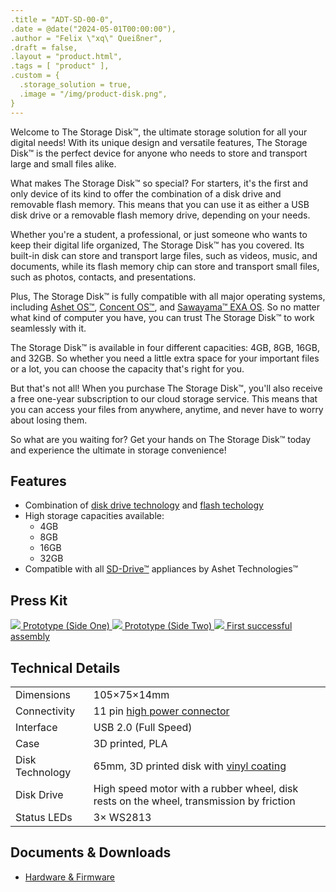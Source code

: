 ```yaml
---
.title = "ADT-SD-00-0",
.date = @date("2024-05-01T00:00:00"),
.author = "Felix \"xq\" Queißner",
.draft = false,
.layout = "product.html",
.tags = [ "product" ],
.custom = {
  .storage_solution = true,
  .image = "/img/product-disk.png",
}
---
```

<!-- <p>
  The Storage&nbsp;Disk™ is the first and only device of its kind to offer the combination of a disk drive and
  removable flash memory. Its unique design allows it to be used as either a USB disk drive or a removable flash memory
  drive.
</p>

<p>
  The Storage&nbsp;Disk™ is a USB mass storage device that can be used with any computer that has a USB port. It is
  fully compatible with all major operating systems, including <a href="ashet-os.htm">Ashet&nbsp;OS™</a>, <a
    href="https://www.zachtronics.com/shenzhen-io/">Concent&nbsp;OS™</a>, and <a
    href="https://www.zachtronics.com/exapunks/">Sawayama™&nbsp;EXA&nbsp;OS</a>.
</p>

<p>
  The Storage&nbsp;Disk™ has a built-in disk that can be used to store and transport large files. It also has a
  flash memory chip that can be used to store and transport small files.
</p>

<p>
  The Storage Disk™ is available in four different capacities:<br />
  4GB, 8GB, 16GB, and 32GB.
</p> -->

<p>Welcome to The Storage Disk™, the ultimate storage solution for all your digital needs! With its unique design and
  versatile features, The Storage Disk™ is the perfect device for anyone who needs to store and transport large and
  small files alike.</p>

<p>What makes The Storage Disk™ so special? For starters, it's the first and only device of its kind to offer the
  combination of a disk drive and removable flash memory. This means that you can use it as either a USB disk drive or a
  removable flash memory drive, depending on your needs.</p>

<p>Whether you're a student, a professional, or just someone who wants to keep their digital life organized, The Storage
  Disk™ has you covered. Its built-in disk can store and transport large files, such as videos, music, and documents,
  while its flash memory chip can store and transport small files, such as photos, contacts, and presentations.</p>

<p>Plus, The Storage Disk™ is fully compatible with all major operating systems, including <a
    href="ashet-os.htm">Ashet&nbsp;OS™</a>, <a href="https://www.zachtronics.com/shenzhen-io/">Concent&nbsp;OS™</a>, and
  <a href="https://www.zachtronics.com/exapunks/">Sawayama™&nbsp;EXA&nbsp;OS</a>. So no matter what kind of computer you
  have, you can trust The Storage Disk™ to work seamlessly with
  it.
</p>

<p>The Storage Disk™ is available in four different capacities: 4GB, 8GB, 16GB, and 32GB. So whether you need a little
  extra space for your important files or a lot, you can choose the capacity that's right for you.</p>

<p>But that's not all! When you purchase The Storage Disk™, you'll also receive a free one-year subscription to our
  cloud storage service. This means that you can access your files from anywhere, anytime, and never have to worry about
  losing them.</p>

<p>So what are you waiting for? Get your hands on The Storage Disk™ today and experience the ultimate in storage
  convenience!</p>

<h2>Features</h2>

<ul>
  <li>Combination of <a href="https://en.wikipedia.org/wiki/MiniDisc">disk drive technology</a> and <a
      href="https://en.wikipedia.org/wiki/Flash_memory">flash techology</a></li>
  <li>High storage capacities available:
    <ul>
      <li>4GB</li>
      <li>8GB</li>
      <li>16GB</li>
      <li>32GB</li>
    </ul>
  </li>
  <li>Compatible with all <a href="sd-drive.htm">SD-Drive™</a> appliances by Ashet&nbsp;Technologies™</li>
</ul>

<h2>Press Kit</h2>

<ashet-gallery>
  <ashet-gallery-item>
    <a target="_blank" href="../img/product/sdrive-00.jpg">
      <img src="../img/thumbnail/sdrive-00.jpg">
      <span>Prototype (Side One)</span>
    </a>
  </ashet-gallery-item>
  <ashet-gallery-item>
    <a target="_blank" href="../img/product/sdrive-01.jpg">
      <img src="../img/thumbnail/sdrive-01.jpg">
      <span>Prototype (Side Two)</span>
    </a>
  </ashet-gallery-item>
  <ashet-gallery-item>
    <a target="_blank" href="../img/product/sdrive-02.mp4">
      <img src="../img/thumbnail/sdrive-02.jpg">
      <span>First successful assembly</span>
    </a>
  </ashet-gallery-item>
</ashet-gallery>

<h2>Technical Details</h2>

<table class="tech-details">
  <tr>
    <td>Dimensions</td>
    <td>105×75×14mm</td>
  </tr>
  <tr>
    <td>Connectivity</td>
    <td>11 pin <a href="https://www.digikey.de/de/products/detail/te-connectivity-amp-connectors/1123684-7/1633907">high
        power connector</>
    </td>
  </tr>
  <tr>
    <td>Interface</td>
    <td>USB 2.0 (Full Speed)</td>
  </tr>
  <tr>
    <td>Case</a>
    <td>3D printed, PLA</td>
  </tr>
  <tr>
    <td>Disk Technology</a>
    <td>65mm, 3D printed disk with <a href="https://www.amazon.de/gp/product/B09KKYPJT8/">vinyl coating</a></td>
  </tr>
  <tr>
    <td>Disk Drive</a>
    <td>High speed motor with a rubber wheel, disk rests on the wheel, transmission by friction</td>
  </tr>
  <tr>
    <td>Status LEDs</td>
    <td>3× WS2813</td>
  </tr>
</table>

<h2>Documents &amp; Downloads</h2>

<ul>
  <li><a href="https://git.random-projects.net/Ashet-Technologies/ADT-SD-00" target="_blank">Hardware &amp; Firmware</a>
  </li>
</ul>

